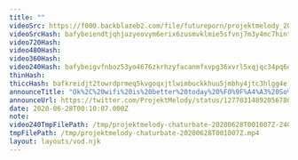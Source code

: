 ```yaml
---
title: ""
videoSrc: https://f000.backblazeb2.com/file/futureporn/projektmelody_2020-06-28_00-10-03.mkv
videoSrcHash: bafybeiendtjqhjazyeovym6erix6zusmvklmie5sfvnj7m3y4mc7hintzi?filename=projektmelody-chaturbate-20200628T001007Z-source.mp4
video720Hash: 
video480Hash: 
video360Hash: 
video240Hash: bafybeigvfnboz53yo4676zkrhzyfacanmfxvpg36xvrl5xqjqc34pq6o7a?filename=projektmelody-chaturbate-20200628T001007Z-240p.mp4
thinHash: 
thiccHash: bafkreidjt2towrdprmeq5kvgoqxjtlwimbuckkhuu5jmbhy4jtc3hlgg4e?filename=20200628T001007Z-thicc.jpg
announceTitle: "Ok%2C%20wifi%20is%20better%20today%20%F0%9F%A4%A3%20So%2C%20let%27s%20try%20this%20again%21%20I%27m%20live%3A"
announceUrl: https://twitter.com/ProjektMelody/status/1277031489205678083
date: 2020-06-28T00:10:07.000Z
note: 
video240TmpFilePath: /tmp/projektmelody-chaturbate-20200628T001007Z-240p.mp4
tmpFilePath: /tmp/projektmelody-chaturbate-20200628T001007Z.mp4
layout: layouts/vod.njk
---
```


